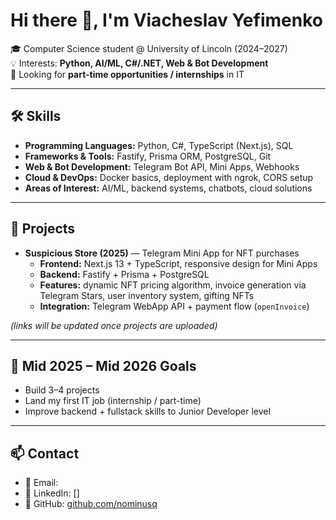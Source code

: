# Hi there 👋, I'm Viacheslav Yefimenko

🎓 Computer Science student @ University of Lincoln (2024–2027)  
💡 Interests: **Python, AI/ML, C#/.NET, Web & Bot Development**  
🔎 Looking for **part-time opportunities / internships** in IT  

---

## 🛠 Skills

- **Programming Languages:** Python, C#, TypeScript (Next.js), SQL  
- **Frameworks & Tools:** Fastify, Prisma ORM, PostgreSQL, Git  
- **Web & Bot Development:** Telegram Bot API, Mini Apps, Webhooks  
- **Cloud & DevOps:** Docker basics, deployment with ngrok, CORS setup  
- **Areas of Interest:** AI/ML, backend systems, chatbots, cloud solutions  

---

## 🚀 Projects

- **Suspicious Store (2025)** — Telegram Mini App for NFT purchases  
  - **Frontend:** Next.js 13 + TypeScript, responsive design for Mini Apps  
  - **Backend:** Fastify + Prisma + PostgreSQL  
  - **Features:** dynamic NFT pricing algorithm, invoice generation via Telegram Stars, user inventory system, gifting NFTs  
  - **Integration:** Telegram WebApp API + payment flow (`openInvoice`)  

*(links will be updated once projects are uploaded)*  

---

## 🎯 Mid 2025 – Mid 2026 Goals
- Build 3–4 projects 
- Land my first IT job (internship / part-time)  
- Improve backend + fullstack skills to Junior Developer level  

---

## 📫 Contact
- 📧 Email: [](mailto:)  
- 💼 LinkedIn: []  
- 🐙 GitHub: [github.com/nominusq](https://github.com/nominusq)



<!---
nominusq/nominusq is a ✨ special ✨ repository because its `README.md` (this file) appears on your GitHub profile.
You can click the Preview link to take a look at your changes.
--->
